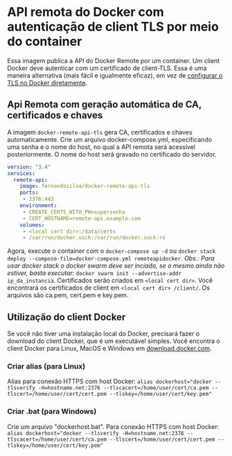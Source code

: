 # API remota do Docker com autenticação de client TLS por meio do container

Essa imagem publica a API do Docker Remote por um container.
Um client Docker deve autenticar com um certificado de client-TLS.
Essa é uma maneira alternativa (mais fácil e igualmente eficaz), em vez de [configurar o TLS no Docker diretamente](https://docs.docker.com/engine/security/https/).

## Api Remota com geração automática de CA, certificados e chaves

A imagem `docker-remote-api-tls` gera CA, certificados e chaves automaticamente.
Crie um arquivo docker-compose.yml, especificando uma senha e o nome do host, no qual a API remota será acessível posteriormente. O nome do host será gravado no certificado do servidor.

```yml
version: "3.4"
services:
  remote-api:
    image: fernandosilva/docker-remote-api-tls
    ports:
     - 2376:443
    environment:
     - CREATE_CERTS_WITH_PW=supersenha
     - CERT_HOSTNAME=remote-api.example.com
    volumes:
     - <local cert dir>:/data/certs
     - /var/run/docker.sock:/var/run/docker.sock:ro
```
Agora, execute o container com o `docker-compose up -d` ou `docker stack deploy --compose-file=docker-compose.yml remoteapidocker`.
_Obs.: Para usar docker stack o docker swarm deve ser inciado, se o mesmo ainda não estiver, basta executar:_ `docker swarm init --advertise-addr ip_da_instancia`. 
Certificados serão criados em `<local cert dir>`.
Você encontrará os certificados de client em `<local cert dir> /client/`. Os arquivos são ca.pem, cert.pem e key.pem.


## Utilização do client Docker

Se você não tiver uma instalação local do Docker, precisará fazer o download do client Docker, que é um executável simples.
Você encontra o client Docker para Linux, MacOS e Windows em [download.docker.com](https://download.docker.com/).

### Criar alias (para Linux)

Alias para conexão HTTPS com host Docker:
`alias dockerhost="docker --tlsverify -H=hostname.net:2376 --tlscacert=/home/user/cert/ca.pem --tlscert=/home/user/cert/cert.pem --tlskey=/home/user/cert/key.pem"`

### Criar .bat (para Windows)

Crie um arquivo "dockerhost.bat".
Para conexão HTTPS com host Docker:
`alias dockerhost="docker --tlsverify -H=hostname.net:2376 --tlscacert=/home/user/cert/ca.pem --tlscert=/home/user/cert/cert.pem --tlskey=/home/user/cert/key.pem"`  